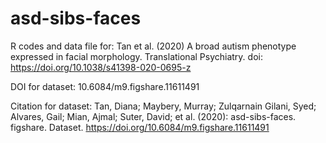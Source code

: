 # asd-sibs-faces

R codes and data file for: Tan et al. (2020) A broad autism phenotype expressed in facial morphology. Translational Psychiatry. doi: https://doi.org/10.1038/s41398-020-0695-z

DOI for dataset: 10.6084/m9.figshare.11611491 

Citation for dataset: Tan, Diana; Maybery, Murray; Zulqarnain Gilani, Syed; Alvares, Gail; Mian, Ajmal; Suter, David; et al. (2020): asd-sibs-faces. figshare. Dataset. https://doi.org/10.6084/m9.figshare.11611491
